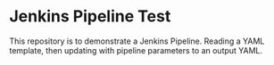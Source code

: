 # Jenkins Pipeline Test

This repository is to demonstrate a Jenkins Pipeline. Reading a YAML template, then updating with pipeline parameters to an output YAML.
